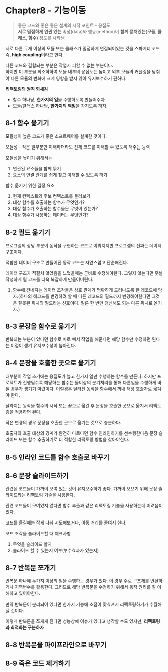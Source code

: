 # Chapter8 - 기능이동

> 좋은 코드와 좋은 좋은 설계의 시작 포인트 - 응집도<br />
> **서로 밀접하게 연관 있는** 속성(data)와 행동(method)이 **함께 뭉쳐있는(모듈, 클래스, 함수)** 정도를 나타냄

서로 다른 두개 이상의 모듈 또는 클래스가 밀접하게 연결되어있는 것을 스파게티 코드<br />
즉, **high coupling**이라고 한다.

다른 코드와 결합되는 부분은 작업시 피할 수 없는 부분이다.<br />
하지만 이 부분을 최소하하여 모듈 내부의 응집도는 높이고 외부 모듈의 커플링을 낮춰야 다른 모듈의 변화에 크게 영향을 받지 않아 유지보수하기 편하다.

**리팩토링의 원칙 되새김**
- 함수 하나당, **한가지의 일**을 수행하도록 만들어주자
- 모듈/클래스 하나당, **한가지의 책임**을 가지도록 하자.


## 8-1 함수 옮기기
모듈성이 높은 코드가 좋은 소프트웨어를 설계한 것이다.

모듈성 - 작은 일부분만 이해하더라도 전체 코드를 이해할 수 있도록 해주는 능력

모듈성을 높이기 위해서는
1. 연관된 요소들을 함께 묶기
2. 요소의 연결 관계를 쉽게 찾고 이해할 수 있도록 하기

함수 옮기기 위한 결정 요소
1. 현재 컨텍스트와 후보 컨텍스트를 둘러보기
2. 대상 함수를 호출하는 함수가 무엇인가?
3. 대상 함수가 호출하는 함수들은 무엇이 있는가?
4. 대상 함수가 사용하는 데이터는 무엇인가?

## 8-2 필드 옮기기
프로그램의 상당 부분이 동작을 구현하는 코드로 이뤄지지만 프로그램의 진짜는 데이터 구조이다.

적합한 데이터 구조로 만들어진 동작 코드는 자연스럽고 단순해진다.

데이터 구조가 적절치 않았음을 느꼈을때는 곧바로 수정해야한다. 그렇지 않는다면 훗날 작성하게 될 코드를 더욱 복잡하게 만들어버린다.

1. 함수에 건네지는 데이터 조각들은 상호 관계가 명확하게 드러나도록 한 레코드에 담자.(하나의 헤코드를 변경하려 할 때 다른 레코드의 필드까지 변경해야한다면 그것은 잘못된 위치의 필드라는 신호이다. 얼른 한 번만 갱신해도 되는 다른 위치로 옮기자.)


## 8-3 문장을 함수로 옮기기

반복되는 부분이 있다면 함수로 따로 빼서 작업을 해준다면 해당 함수만 수정하면 된다는 이점이 생겨 유지보수성이 높아진다.

## 8-4 문장을 호출한 곳으로 옮기기

대부분이 작업 초기에는 응집도가 높고 한가지 일만 수행하는 함수를 만든다. 하지만 프로젝트가 진행될수록 해당하는 함수는 둘이상의 분기처리를 통해 다른일을 수행하게 바뀔 경우가 생기기 마련이다.
이럴경우 달라진 동작을 함수에서 꺼내 해당 호출자로 옮겨야 한다.

달라지는 동작을 함수의 시작 또는 끝으로 옮긴 후 문장을 호출한 곳으로 옮겨서 리팩토링을 적용하면 된다.

작은 변경의 경우
문장을 호출한 곳으로 옮기는 것으로 충분하다.

호출자와 호출 대상의 경계가 완전히 다르다면 함수 인라인하기를 선수행한다음 문장 슬라이드 또는 함수 추출하기로 더 적합한 리팩토링 방법을 찾아야한다.

## 8-5 인라인 코드를 함수 호출로 바꾸기

## 8-6 문장 슬라이드하기
관련된 코드들이 가까이 모여 있는 것이 유지보수하기 좋다.
가까이 모으기 위해 문장 슬라이드라는 리팩토링 기술을 사용한다.

관련 코드들이 모여있지 않다면 함수 추출과 같은 리팩토링 기술을 사용하는데 어려움이 있다.

코드를 옮길때는 작게 나눠 시도해보거나, 이동 거리를 줄여서 한다.

코드 조각을 슬라이드할 때 체크사항
1. 무엇을 슬라이드 할지
2. 슬라이드 할 수 있는지 여부(부수효과가 있는지)

## 8-7 반복문 쪼개기

반복문 하나에 두가지 이상의 일을 수행하는 경우가 있다.
이 경우 주로 구조체를 반환하거나 지역변수를 활용한다.
그러므로 해당 반복문을 수정하기 위해서 동작 원리를 잘 이해하고 있어야한다.

만약 반복문이 분리되어 있다면 한가지 기능에 초점이 맞춰져서 리팩토링하기가 수월해질 것이다.

이렇게 반복문을 쪼개게 된다면 성능상에 이슈가 있다고 생각할 수도 있지만, **리팩토링과 최적화는 구분하자**

## 8-8 반복문을 파이프라인으로 바꾸기

## 8-9 죽은 코드 제거하기

